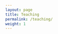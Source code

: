```yaml
---
layout: page
title: Teaching
permalink: /teaching/
weight: 1
---
```


<body>
<canvas id="myChart" width="800" height="400"></canvas>
 
<script src="https://cdnjs.cloudflare.com/ajax/libs/Chart.js/2.8.0/Chart.min.js"></script>
<script src="data/script.js"></script>
</body>
